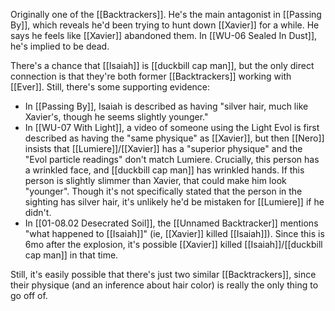 Originally one of the [[Backtrackers]]. He's the main antagonist in [[Passing By]], which reveals he'd been trying to hunt down [[Xavier]] for a while. He says he feels like [[Xavier]] abandoned them. In [[WU-06 Sealed In Dust]], he's implied to be dead.

There's a chance that [[Isaiah]] is [[duckbill cap man]], but the only direct connection is that they're both former [[Backtrackers]] working with [[Ever]]. Still, there's some supporting evidence:
* In [[Passing By]], Isaiah is described as having "silver hair, much like Xavier's, though he seems slightly younger." 
* In [[WU-07 With Light]], a video of someone using the Light Evol is first described as having the "same physique" as [[Xavier]], but then [[Nero]] insists that [[Lumiere]]/[[Xavier]] has a "superior physique" and the "Evol particle readings" don't match Lumiere. Crucially, this person has a wrinkled face, and [[duckbill cap man]] has wrinkled hands. If this person is slightly slimmer than Xavier, that could make him look "younger". Though it's not specifically stated that the person in the sighting has silver hair, it's unlikely he'd be mistaken for [[Lumiere]] if he didn't.
* In [[01-08.02 Desecrated Soil]], the [[Unnamed Backtracker]] mentions "what happened to [[Isaiah]]" (ie, [[Xavier]] killed [[Isaiah]]). Since this is 6mo after the explosion, it's possible [[Xavier]] killed [[Isaiah]]/[[duckbill cap man]] in that time.

Still, it's easily possible that there's just two similar [[Backtrackers]], since their physique (and an inference about hair color) is really the only thing to go off of.